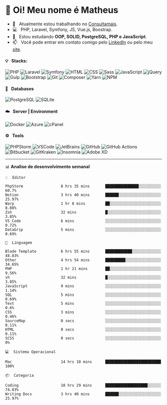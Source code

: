 # 👋 Oi! Meu nome é Matheus

- 🔭 &nbsp; Atualmente estou trabalhando no [Consultamais](https://consultamais.com.br/).
- 💻 &nbsp; PHP, Laravel, Symfony, JS, Vue.js, Boostrap.
- 🌱 &nbsp; Estou estudando **OOP, SOLID, PostgreSQL, PHP e JavaScript**.
- 📫 &nbsp; Você pode entrar em contato comigo pelo [LinkedIn](https://www.linkedin.com/in/matheuscamargoxavier/) ou pelo meu [site](https://matheuscamargo.co).

#### 💡 &nbsp; Stacks:
![PHP](https://img.shields.io/badge/-PHP-777BB4?&logo=php&logoColor=FFFFFF)
![Laravel](https://img.shields.io/badge/-Laravel-FF2D20?&logo=laravel&logoColor=FFFFFF)
![Symfony](https://img.shields.io/badge/-Symfony-000000?&logo=symfony&logoColor=FFFFFF)
![HTML](https://img.shields.io/badge/-HTML-E34F26?&logo=html5&logoColor=FFFFFF)
![CSS](https://img.shields.io/badge/-CSS-1572B6?&logo=css3&logoColor=FFFFFF)
![Sass](https://img.shields.io/badge/-Sass-CC6699?&logo=sass&logoColor=FFFFFF)
![JavaScript](https://img.shields.io/badge/-JavaScript-F7DF1E?&logo=javascript&logoColor=FFFFFF)
![jQuery](https://img.shields.io/badge/-jQuery-0769AD?&logo=jquery&logoColor=FFFFFF)
![Gulp](https://img.shields.io/badge/-Gulp-CF4647?&logo=gulp&logoColor=FFFFFF)
![Bootstrap](https://img.shields.io/badge/-Bootstrap-7952B3?&logo=bootstrap&logoColor=FFFFFF)
![Git](https://img.shields.io/badge/-Git-F05032?&logo=git&logoColor=FFFFFF)
![Composer](https://img.shields.io/badge/-Composer-885630?&logo=composer&logoColor=FFFFFF)
![Yarn](https://img.shields.io/badge/-Yarn-2C8EBB?&logo=yarn&logoColor=FFFFFF)
![NPM](https://img.shields.io/badge/-npm-CB3837?&logo=npm&logoColor=FFFFFF)

#### 💾 &nbsp; Databases
![PostgreSQL](https://img.shields.io/badge/-PostgreSQL-336791?&logo=PostgreSQL&logoColor=FFFFFF)
![SQLite](https://img.shields.io/badge/-SQLite-003B57?&logo=SQLite&logoColor=FFFFFF)

#### ☁️ &nbsp; Server | Environment
![Docker](https://img.shields.io/badge/-Docker-2496ED?&logo=docker&logoColor=FFFFFF)
![Azure](https://img.shields.io/badge/-Azure-0089D6?&logo=microsoft%20azure&logoColor=FFFFFF)
![cPanel](https://img.shields.io/badge/-cPanel-FF6C2C?&logo=cpanel&logoColor=FFFFFF)

#### ⚙️ &nbsp; Tools
![PHPStorm](https://img.shields.io/badge/-PHPStorm-000000?&logo=PHPStorm&logoColor=FFFFFF)
![VSCode](https://img.shields.io/badge/-VSCode-007ACC?&logo=Visual%20Studio%20Code&logoColor=FFFFFF) 
![JetBrains](https://img.shields.io/badge/-JetBrains-000000?&logo=jetbrains&logoColor=FFFFFF) 
![GitHub](https://img.shields.io/badge/-GitHub-181717?&logo=github&logoColor=FFFFFF) 
![GitHub Actions](https://img.shields.io/badge/-GitHub%20Actions-181717?&logo=GitHub%20Actions&logoColor=FFFFFF) 
![Bitbucket](https://img.shields.io/badge/-Bitbucket-0052CC?&logo=bitbucket&logoColor=FFFFFF)
![GitKraken](https://img.shields.io/badge/-GitKraken-179287?&logo=GitKraken&logoColor=FFFFFF)
![Insomnia](https://img.shields.io/badge/-Insomnia-5849BE?&logo=Insomnia&logoColor=FFFFFF)
![Adobe XD](https://img.shields.io/badge/-Adobe%20XD-FF61F6?&logo=adobe%20xd&logoColor=FFFFFF) 
_______

📊  **Analise de desenvolvimento semanal**
```text
💡  Editor

PhpStorm                 8 hrs 35 mins       ███████████████░░░░░░░░░░      60.7%
Notion                   3 hrs 40 mins       ██████░░░░░░░░░░░░░░░░░░░     25.97%
Warp                     1 hr 8 mins         ██░░░░░░░░░░░░░░░░░░░░░░░      8.08%
Zsh                      32 mins             █░░░░░░░░░░░░░░░░░░░░░░░░      3.85%
VS Code                  6 mins              ░░░░░░░░░░░░░░░░░░░░░░░░░      0.72%
DataGrip                 5 mins              ░░░░░░░░░░░░░░░░░░░░░░░░░      0.69%
```
```text
💬  Linguagem

Blade Template           6 hrs 55 mins       ████████████░░░░░░░░░░░░░     48.83%
Other                    4 hrs 54 mins       █████████░░░░░░░░░░░░░░░░     34.65%
PHP                      1 hr 21 mins        ██░░░░░░░░░░░░░░░░░░░░░░░      9.56%
sh                       32 mins             █░░░░░░░░░░░░░░░░░░░░░░░░      3.85%
JavaScript               9 mins              ░░░░░░░░░░░░░░░░░░░░░░░░░      1.14%
SQL                      5 mins              ░░░░░░░░░░░░░░░░░░░░░░░░░      0.69%
Text                     5 mins              ░░░░░░░░░░░░░░░░░░░░░░░░░       0.6%
CSS                      3 mins              ░░░░░░░░░░░░░░░░░░░░░░░░░      0.46%
SourceMap                0 secs              ░░░░░░░░░░░░░░░░░░░░░░░░░      0.11%
HTML                     0 secs              ░░░░░░░░░░░░░░░░░░░░░░░░░      0.11%
SCSS                     0 secs              ░░░░░░░░░░░░░░░░░░░░░░░░░         0%
```
```text
💻  Sistema Operacional

Mac                      14 hrs 10 mins      █████████████████████████       100%
```
```text
📦  Categoria

Coding                   10 hrs 29 mins      ███████████████████░░░░░░     74.03%
Writing Docs             3 hrs 40 mins       ██████░░░░░░░░░░░░░░░░░░░     25.97%
```
